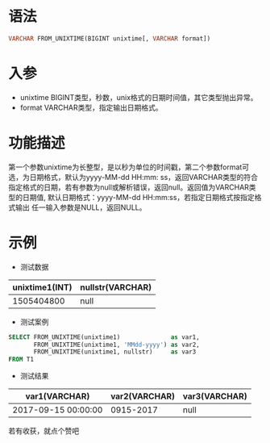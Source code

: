 # 语法

```sql
VARCHAR FROM_UNIXTIME(BIGINT unixtime[, VARCHAR format])
```

# 入参

- unixtime BIGINT类型，秒数，unix格式的日期时间值，其它类型抛出异常。
- format VARCHAR类型，指定输出日期格式。

# 功能描述

第一个参数unixtime为长整型，是以秒为单位的时间戳，第二个参数format可选，为日期格式，默认为yyyy-MM-dd HH:mm:
ss，返回VARCHAR类型的符合指定格式的日期，若有参数为null或解析错误，返回null。返回值为VARCHAR类型的日期值, 默认日期格式：yyyy-MM-dd
HH:mm:ss，若指定日期格式按指定格式输出 任一输入参数是NULL，返回NULL。

# 示例

- 测试数据

| unixtime1(INT) | nullstr(VARCHAR) |
|----------------|------------------|
| 1505404800     | null             |

- 测试案例

```sql
SELECT FROM_UNIXTIME(unixtime1)              as var1,
       FROM_UNIXTIME(unixtime1, 'MMdd-yyyy') as var2,
       FROM_UNIXTIME(unixtime1, nullstr)     as var3
FROM T1
```

- 测试结果

| var1(VARCHAR)       | var2(VARCHAR) | var3(VARCHAR) |
|---------------------|---------------|---------------|
| 2017-09-15 00:00:00 | 0915-2017     | null          |

若有收获，就点个赞吧


